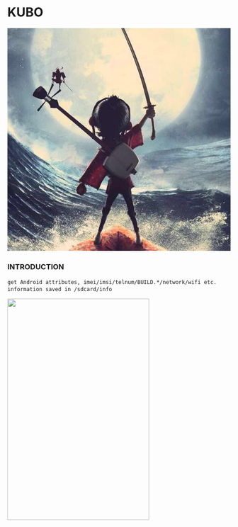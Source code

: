 # KUBO
![image](https://github.com/syl0224/KUBO/blob/master/screenshot/kubo.jpeg)

### INTRODUCTION
```
get Android attributes, imei/imsi/telnum/BUILD.*/network/wifi etc.
information saved in /sdcard/info
```
<image src="https://github.com/syl0224/KUBO/blob/master/screenshot/screenshot.png" width="320" height="500"/>

